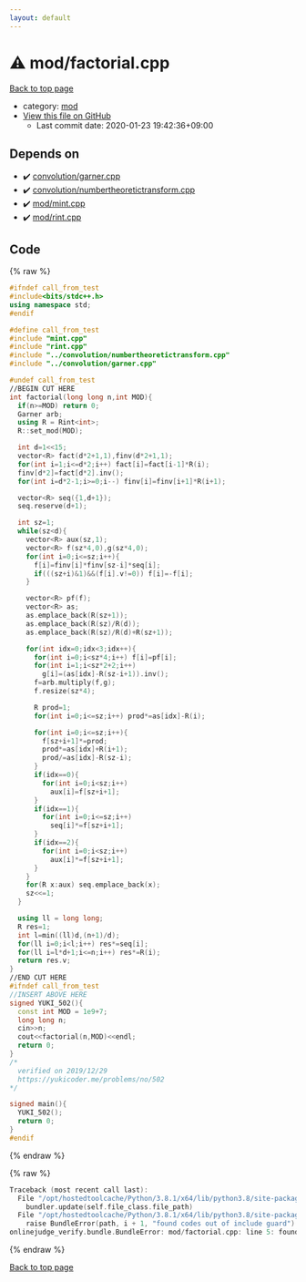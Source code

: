 ```yaml
---
layout: default
---
```


<!-- mathjax config similar to math.stackexchange -->
<script type="text/javascript" async
  src="https://cdnjs.cloudflare.com/ajax/libs/mathjax/2.7.5/MathJax.js?config=TeX-MML-AM_CHTML">
</script>
<script type="text/x-mathjax-config">
  MathJax.Hub.Config({
    TeX: { equationNumbers: { autoNumber: "AMS" }},
    tex2jax: {
      inlineMath: [ ['$','$'] ],
      processEscapes: true
    },
    "HTML-CSS": { matchFontHeight: false },
    displayAlign: "left",
    displayIndent: "2em"
  });
</script>

<script type="text/javascript" src="https://cdnjs.cloudflare.com/ajax/libs/jquery/3.4.1/jquery.min.js"></script>
<script src="https://cdn.jsdelivr.net/npm/jquery-balloon-js@1.1.2/jquery.balloon.min.js" integrity="sha256-ZEYs9VrgAeNuPvs15E39OsyOJaIkXEEt10fzxJ20+2I=" crossorigin="anonymous"></script>
<script type="text/javascript" src="../../assets/js/copy-button.js"></script>
<link rel="stylesheet" href="../../assets/css/copy-button.css" />


# :warning: mod/factorial.cpp

<a href="../../index.html">Back to top page</a>

* category: <a href="../../index.html#ad148a3ca8bd0ef3b48c52454c493ec5">mod</a>
* <a href="{{ site.github.repository_url }}/blob/master/mod/factorial.cpp">View this file on GitHub</a>
    - Last commit date: 2020-01-23 19:42:36+09:00




## Depends on

* :heavy_check_mark: <a href="../convolution/garner.cpp.html">convolution/garner.cpp</a>
* :heavy_check_mark: <a href="../convolution/numbertheoretictransform.cpp.html">convolution/numbertheoretictransform.cpp</a>
* :heavy_check_mark: <a href="mint.cpp.html">mod/mint.cpp</a>
* :heavy_check_mark: <a href="rint.cpp.html">mod/rint.cpp</a>


## Code

<a id="unbundled"></a>
{% raw %}
```cpp
#ifndef call_from_test
#include<bits/stdc++.h>
using namespace std;
#endif

#define call_from_test
#include "mint.cpp"
#include "rint.cpp"
#include "../convolution/numbertheoretictransform.cpp"
#include "../convolution/garner.cpp"

#undef call_from_test
//BEGIN CUT HERE
int factorial(long long n,int MOD){
  if(n>=MOD) return 0;
  Garner arb;
  using R = Rint<int>;
  R::set_mod(MOD);

  int d=1<<15;
  vector<R> fact(d*2+1,1),finv(d*2+1,1);
  for(int i=1;i<=d*2;i++) fact[i]=fact[i-1]*R(i);
  finv[d*2]=fact[d*2].inv();
  for(int i=d*2-1;i>=0;i--) finv[i]=finv[i+1]*R(i+1);

  vector<R> seq({1,d+1});
  seq.reserve(d+1);

  int sz=1;
  while(sz<d){
    vector<R> aux(sz,1);
    vector<R> f(sz*4,0),g(sz*4,0);
    for(int i=0;i<=sz;i++){
      f[i]=finv[i]*finv[sz-i]*seq[i];
      if(((sz+i)&1)&&(f[i].v!=0)) f[i]=-f[i];
    }

    vector<R> pf(f);
    vector<R> as;
    as.emplace_back(R(sz+1));
    as.emplace_back(R(sz)/R(d));
    as.emplace_back(R(sz)/R(d)+R(sz+1));

    for(int idx=0;idx<3;idx++){
      for(int i=0;i<sz*4;i++) f[i]=pf[i];
      for(int i=1;i<sz*2+2;i++)
        g[i]=(as[idx]-R(sz-i+1)).inv();
      f=arb.multiply(f,g);
      f.resize(sz*4);

      R prod=1;
      for(int i=0;i<=sz;i++) prod*=as[idx]-R(i);

      for(int i=0;i<=sz;i++){
        f[sz+i+1]*=prod;
        prod*=as[idx]+R(i+1);
        prod/=as[idx]-R(sz-i);
      }
      if(idx==0){
        for(int i=0;i<sz;i++)
          aux[i]=f[sz+i+1];
      }
      if(idx==1){
        for(int i=0;i<=sz;i++)
          seq[i]*=f[sz+i+1];
      }
      if(idx==2){
        for(int i=0;i<sz;i++)
          aux[i]*=f[sz+i+1];
      }
    }
    for(R x:aux) seq.emplace_back(x);
    sz<<=1;
  }

  using ll = long long;
  R res=1;
  int l=min((ll)d,(n+1)/d);
  for(ll i=0;i<l;i++) res*=seq[i];
  for(ll i=l*d+1;i<=n;i++) res*=R(i);
  return res.v;
}
//END CUT HERE
#ifndef call_from_test
//INSERT ABOVE HERE
signed YUKI_502(){
  const int MOD = 1e9+7;
  long long n;
  cin>>n;
  cout<<factorial(n,MOD)<<endl;
  return 0;
}
/*
  verified on 2019/12/29
  https://yukicoder.me/problems/no/502
*/

signed main(){
  YUKI_502();
  return 0;
}
#endif

```
{% endraw %}

<a id="bundled"></a>
{% raw %}
```cpp
Traceback (most recent call last):
  File "/opt/hostedtoolcache/Python/3.8.1/x64/lib/python3.8/site-packages/onlinejudge_verify/docs.py", line 342, in write_contents
    bundler.update(self.file_class.file_path)
  File "/opt/hostedtoolcache/Python/3.8.1/x64/lib/python3.8/site-packages/onlinejudge_verify/bundle.py", line 148, in update
    raise BundleError(path, i + 1, "found codes out of include guard")
onlinejudge_verify.bundle.BundleError: mod/factorial.cpp: line 5: found codes out of include guard

```
{% endraw %}

<a href="../../index.html">Back to top page</a>

